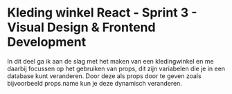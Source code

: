 # Kleding winkel React - Sprint 3 - Visual Design & Frontend Development

In dit deel ga ik aan de slag met het maken van een kledingwinkel en me daarbij focussen op het gebruiken van props, dit zijn variabelen die je in een database kunt veranderen. Door deze als props door te geven zoals bijvoorbeeld props.name kun je deze dynamisch veranderen.
